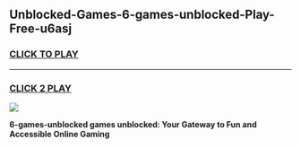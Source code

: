 
## Unblocked-Games-6-games-unblocked-Play-Free-u6asj
<h3>
<a href="https://premium76.site?title=6-games-unblocked&ref=21A">CLICK TO PLAY</a></h3>
<hr>

<h3>
<a href="https://premium76.site?title=6-games-unblocked&ref=21A">CLICK 2 PLAY</a>
  
</h3>

<a href="https://premium76.site?title=6-games-unblocked&ref=21A"><img src="https://clearcache.store/games.png"></a>


**6-games-unblocked games unblocked: Your Gateway to Fun and Accessible Online Gaming**
